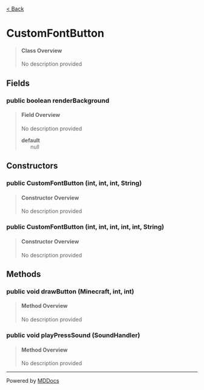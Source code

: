 [< Back](../README.md)
# CustomFontButton #
>#### Class Overview ####
>No description provided
## Fields ##
### public boolean renderBackground ###
>#### Field Overview ####
>No description provided
>
>**default**<br />
>&nbsp;&nbsp;&nbsp;&nbsp;&nbsp;&nbsp;null
>
## Constructors ##
### public CustomFontButton (int, int, int, String) ###
>#### Constructor Overview ####
>No description provided
>
### public CustomFontButton (int, int, int, int, int, String) ###
>#### Constructor Overview ####
>No description provided
>
## Methods ##
### public void drawButton (Minecraft, int, int) ###
>#### Method Overview ####
>No description provided
>
### public void playPressSound (SoundHandler) ###
>#### Method Overview ####
>No description provided
>

---
Powered by [MDDocs](https://github.com/VRCube/MDDocs)